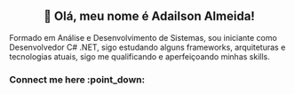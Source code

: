  <h2 align="Center">👋 Olá, meu nome é Adailson Almeida!</h2> 


Formado em Análise e Desenvolvimento de Sistemas, sou iniciante como Desenvolvedor C# .NET, 
sigo estudando alguns frameworks, arquiteturas e tecnologias atuais, sigo me qualificando e aperfeiçoando minhas skills.

<h3>Connect me here :point_down:</h3>
<i class="fa-brands fa-linkedin"></i>

